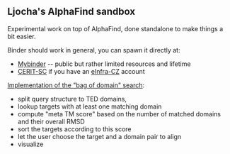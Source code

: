 ## Ljocha's AlphaFind sandbox

Experimental work on top of AlphaFind, done standalone to make things a bit easier.

Binder should work in general, you can spawn it directly at:
- [Mybinder](https://mybinder.org/v2/gh/ljocha/alphafind-sandbox/HEAD) -- public but rather limited resources and lifetime
- [CERIT-SC](https://binderhub.cloud.e-infra.cz/v2/gh/ljocha/alphafind-sandbox/HEAD) if you have an [eInfra-CZ](e-infra.cz) account

[Implementation of the "bag of domain" search](multi-domain-search.ipynb):
- split query structure to TED domains,
- lookup targets with at least one matching domain
- compute "meta TM score" based on the number of matched domains and their overall RMSD
- sort the targets according to this score
- let the user choose the target and a domain pair to align
- visualize

